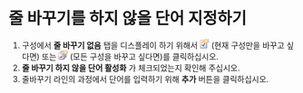 # 줄 바꾸기를 하지 않을 단어 지정하기

1. 구성에서 **줄 바꾸기 없음** 탭을 디스플레이 하기 위해서 ![Properties for Current Configuration](../../images/properties.png)
(현재 구성만을 바꾸고 싶다면) 또는
![Properties for All Configuration](../../images/allproperties.png)
(모든 구성을 바꾸고 싶다면)를 클릭하십시오.
2. **줄 바꾸기 하지 않을 단어 활성화** 가 체크되었는지 확인해 주십시오.
3. 줄바꾸기 라인의 과정에서 단어를 입력하기 위해 **추가** 버튼을 클릭하십시오.
